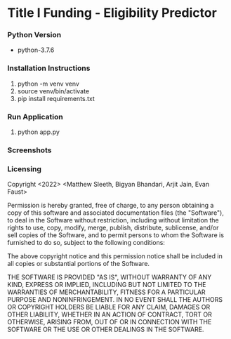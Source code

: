 # Title I Funding - Eligibility Predictor

### Python Version

* python-3.7.6

### Installation Instructions

1. python -m venv venv 
2. source venv/bin/activate
3. pip install requirements.txt 

### Run Application

1. python app.py

### Screenshots


### Licensing 

Copyright <2022> <Matthew Sleeth, Bigyan Bhandari, Arjit Jain, Evan Faust>

Permission is hereby granted, free of charge, to any person obtaining a copy of this software and associated documentation files (the "Software"), to deal in the Software without restriction, including without limitation the rights to use, copy, modify, merge, publish, distribute, sublicense, and/or sell copies of the Software, and to permit persons to whom the Software is furnished to do so, subject to the following conditions:

The above copyright notice and this permission notice shall be included in all copies or substantial portions of the Software.

THE SOFTWARE IS PROVIDED "AS IS", WITHOUT WARRANTY OF ANY KIND, EXPRESS OR IMPLIED, INCLUDING BUT NOT LIMITED TO THE WARRANTIES OF MERCHANTABILITY, FITNESS FOR A PARTICULAR PURPOSE AND NONINFRINGEMENT. IN NO EVENT SHALL THE AUTHORS OR COPYRIGHT HOLDERS BE LIABLE FOR ANY CLAIM, DAMAGES OR OTHER LIABILITY, WHETHER IN AN ACTION OF CONTRACT, TORT OR OTHERWISE, ARISING FROM, OUT OF OR IN CONNECTION WITH THE SOFTWARE OR THE USE OR OTHER DEALINGS IN THE SOFTWARE.


